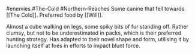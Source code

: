#enemies #The-Cold #Northern-Reaches 
Some canine that fell towards [[The Cold]]. 
Preferred food by [[Will]].

Almost a cube walking on legs, some spiky bits of fur standing off.
Rather clumsy, but not to be underestimated in packs, which is their preferred hunting strategy. 
Has adapted to their novel shape and form, utilising it by launching itself at foes in efforts to impact blunt force. 